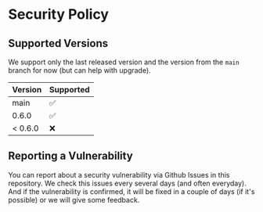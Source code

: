 # Security Policy

## Supported Versions

We support only the last released version and the version from the `main` branch for now (but can help with upgrade).

| Version | Supported          |
| ------- | ------------------ |
| main    | :white_check_mark: |
| 0.6.0   | :white_check_mark: |
| < 0.6.0 | :x:                |

## Reporting a Vulnerability

You can report about a security vulnerability via Github Issues in this repository.
We check this issues every several days (and often everyday).
And if the vulnerability is confirmed, it will be fixed in a couple of days (if it's possible) or we will give some feedback.
